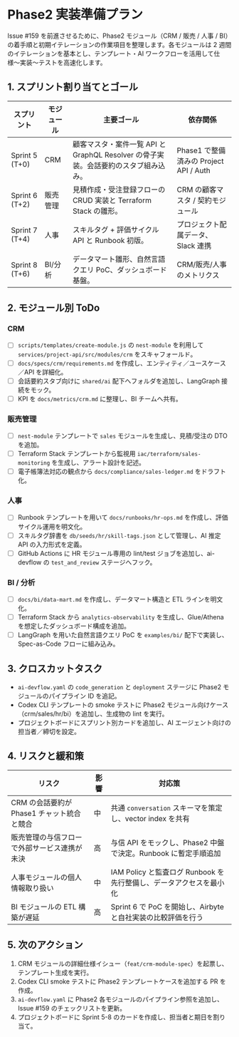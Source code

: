 # Phase2 実装準備プラン

Issue #159 を前進させるために、Phase2 モジュール（CRM / 販売 / 人事 / BI）の着手順と初期イテレーションの作業項目を整理します。各モジュールは 2 週間のイテレーションを基本とし、テンプレート・AI ワークフローを活用して仕様〜実装〜テストを高速化します。

## 1. スプリント割り当てとゴール
| スプリント | モジュール | 主要ゴール | 依存関係 |
|-------------|------------|-------------|-----------|
| Sprint 5 (T+0) | CRM | 顧客マスタ・案件一覧 API と GraphQL Resolver の骨子実装。会話要約のスタブ組み込み。 | Phase1 で整備済みの Project API / Auth |
| Sprint 6 (T+2) | 販売管理 | 見積作成・受注登録フローの CRUD 実装と Terraform Stack の雛形。 | CRM の顧客マスタ / 契約モジュール |
| Sprint 7 (T+4) | 人事 | スキルタグ + 評価サイクル API と Runbook 初版。 | プロジェクト配属データ、Slack 連携 |
| Sprint 8 (T+6) | BI/分析 | データマート雛形、自然言語クエリ PoC、ダッシュボード基盤。 | CRM/販売/人事 のメトリクス |

## 2. モジュール別 ToDo
### CRM
- [ ] `scripts/templates/create-module.js` の `nest-module` を利用して `services/project-api/src/modules/crm` をスキャフォールド。
- [ ] `docs/specs/crm/requirements.md` を作成し、エンティティ／ユースケース／API を詳細化。
- [ ] 会話要約スタブ向けに `shared/ai` 配下へフォルダを追加し、LangGraph 接続をモック。
- [ ] KPI を `docs/metrics/crm.md` に整理し、BI チームへ共有。

### 販売管理
- [ ] `nest-module` テンプレートで `sales` モジュールを生成し、見積/受注の DTO を追加。
- [ ] Terraform Stack テンプレートから監視用 `iac/terraform/sales-monitoring` を生成し、アラート設計を記述。
- [ ] 電子帳簿法対応の観点から `docs/compliance/sales-ledger.md` をドラフト化。

### 人事
- [ ] Runbook テンプレートを用いて `docs/runbooks/hr-ops.md` を作成し、評価サイクル運用を明文化。
- [ ] スキルタグ辞書を `db/seeds/hr/skill-tags.json` として管理し、AI 推定 API の入力形式を定義。
- [ ] GitHub Actions に HR モジュール専用の lint/test ジョブを追加し、ai-devflow の `test_and_review` ステージへフック。

### BI / 分析
- [ ] `docs/bi/data-mart.md` を作成し、データマート構造と ETL ラインを明文化。
- [ ] Terraform Stack から `analytics-observability` を生成し、Glue/Athena を想定したダッシュボード構成を追加。
- [ ] LangGraph を用いた自然言語クエリ PoC を `examples/bi/` 配下で実装し、Spec-as-Code フローに組み込み。

## 3. クロスカットタスク
- `ai-devflow.yaml` の `code_generation` と `deployment` ステージに Phase2 モジュールのパイプライン ID を追記。
- Codex CLI テンプレートの smoke テストに Phase2 モジュール向けケース（crm/sales/hr/bi）を追加し、生成物の lint を実行。
- プロジェクトボードにスプリント別カードを追加し、AI エージェント向けの担当者／締切を設定。

## 4. リスクと緩和策
| リスク | 影響 | 対応策 |
|--------|------|--------|
| CRM の会話要約が Phase1 チャット統合と競合 | 中 | 共通 `conversation` スキーマを策定し、vector index を共有 |
| 販売管理の与信フローで外部サービス連携が未決 | 高 | 与信 API をモックし、Phase2 中盤で決定。Runbook に暫定手順追加 |
| 人事モジュールの個人情報取り扱い | 中 | IAM Policy と監査ログ Runbook を先行整備し、データアクセスを最小化 |
| BI モジュールの ETL 構築が遅延 | 高 | Sprint 6 で PoC を開始し、Airbyte と自社実装の比較評価を行う |

## 5. 次のアクション
1. CRM モジュールの詳細仕様イシュー（`feat/crm-module-spec`）を起票し、テンプレート生成を実行。
2. Codex CLI smoke テストに Phase2 テンプレートケースを追加する PR を作成。
3. `ai-devflow.yaml` に Phase2 各モジュールのパイプライン参照を追加し、Issue #159 のチェックリストを更新。
4. プロジェクトボードに Sprint 5-8 のカードを作成し、担当者と期日を割り当て。
